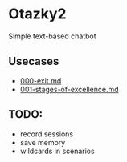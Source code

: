 # Otazky2

Simple text-based chatbot

## Usecases

* [000-exit.md](usecases/000-exit.md)
* [001-stages-of-excellence.md](usecases/001-stages-of-excellence.md)


## TODO:

* record sessions
* save memory
* wildcards in scenarios
